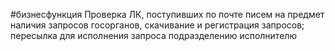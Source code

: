 #бизнесфункция 
Проверка ЛК, поступивших по почте писем на предмет наличия запросов госорганов, скачивание и регистрация запросов; пересылка для исполнения запроса подразделению исполнителю